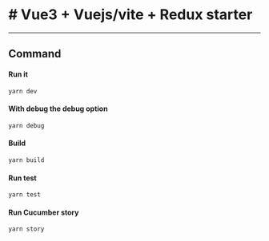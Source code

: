 # # Vue3 + Vuejs/vite + Redux starter
  ***

  ## Command

  #### Run it
  `yarn dev`

  #### With debug the debug option
  `yarn debug`

  #### Build

  `yarn build`

  #### Run test

  `yarn test`

  #### Run Cucumber story

  `yarn story`